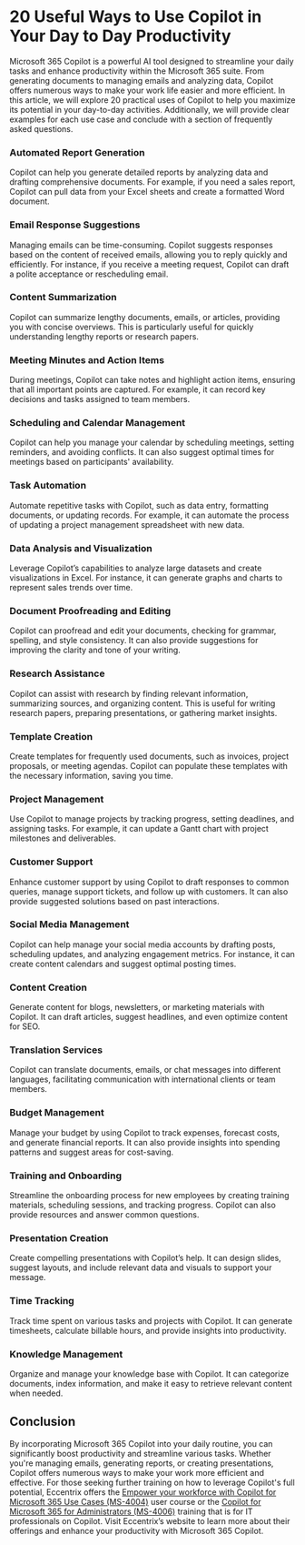 # 20 Useful Ways to Use Copilot in Your Day to Day Productivity
Microsoft 365 Copilot is a powerful AI tool designed to streamline your daily tasks and enhance productivity within the Microsoft 365 suite. From generating documents to managing emails and analyzing data, Copilot offers numerous ways to make your work life easier and more efficient. In this article, we will explore 20 practical uses of Copilot to help you maximize its potential in your day-to-day activities. Additionally, we will provide clear examples for each use case and conclude with a section of frequently asked questions. 

### Automated Report Generation 

Copilot can help you generate detailed reports by analyzing data and drafting comprehensive documents. For example, if you need a sales report, Copilot can pull data from your Excel sheets and create a formatted Word document. 

### Email Response Suggestions 

Managing emails can be time-consuming. Copilot suggests responses based on the content of received emails, allowing you to reply quickly and efficiently. For instance, if you receive a meeting request, Copilot can draft a polite acceptance or rescheduling email. 

### Content Summarization 

Copilot can summarize lengthy documents, emails, or articles, providing you with concise overviews. This is particularly useful for quickly understanding lengthy reports or research papers. 

### Meeting Minutes and Action Items 

During meetings, Copilot can take notes and highlight action items, ensuring that all important points are captured. For example, it can record key decisions and tasks assigned to team members. 

### Scheduling and Calendar Management 

Copilot can help you manage your calendar by scheduling meetings, setting reminders, and avoiding conflicts. It can also suggest optimal times for meetings based on participants' availability. 

### Task Automation 

Automate repetitive tasks with Copilot, such as data entry, formatting documents, or updating records. For example, it can automate the process of updating a project management spreadsheet with new data. 

### Data Analysis and Visualization 

Leverage Copilot’s capabilities to analyze large datasets and create visualizations in Excel. For instance, it can generate graphs and charts to represent sales trends over time. 

### Document Proofreading and Editing 

Copilot can proofread and edit your documents, checking for grammar, spelling, and style consistency. It can also provide suggestions for improving the clarity and tone of your writing. 

### Research Assistance 

Copilot can assist with research by finding relevant information, summarizing sources, and organizing content. This is useful for writing research papers, preparing presentations, or gathering market insights. 

### Template Creation 

Create templates for frequently used documents, such as invoices, project proposals, or meeting agendas. Copilot can populate these templates with the necessary information, saving you time. 

### Project Management 

Use Copilot to manage projects by tracking progress, setting deadlines, and assigning tasks. For example, it can update a Gantt chart with project milestones and deliverables. 

### Customer Support 

Enhance customer support by using Copilot to draft responses to common queries, manage support tickets, and follow up with customers. It can also provide suggested solutions based on past interactions. 

### Social Media Management 

Copilot can help manage your social media accounts by drafting posts, scheduling updates, and analyzing engagement metrics. For instance, it can create content calendars and suggest optimal posting times. 

### Content Creation 

Generate content for blogs, newsletters, or marketing materials with Copilot. It can draft articles, suggest headlines, and even optimize content for SEO. 

### Translation Services 

Copilot can translate documents, emails, or chat messages into different languages, facilitating communication with international clients or team members. 

### Budget Management 

Manage your budget by using Copilot to track expenses, forecast costs, and generate financial reports. It can also provide insights into spending patterns and suggest areas for cost-saving. 

### Training and Onboarding 

Streamline the onboarding process for new employees by creating training materials, scheduling sessions, and tracking progress. Copilot can also provide resources and answer common questions. 

### Presentation Creation 

Create compelling presentations with Copilot’s help. It can design slides, suggest layouts, and include relevant data and visuals to support your message. 

### Time Tracking 

Track time spent on various tasks and projects with Copilot. It can generate timesheets, calculate billable hours, and provide insights into productivity. 

### Knowledge Management 

Organize and manage your knowledge base with Copilot. It can categorize documents, index information, and make it easy to retrieve relevant content when needed. 

## Conclusion 

By incorporating Microsoft 365 Copilot into your daily routine, you can significantly boost productivity and streamline various tasks. Whether you're managing emails, generating reports, or creating presentations, Copilot offers numerous ways to make your work more efficient and effective. For those seeking further training on how to leverage Copilot's full potential, Eccentrix offers the [Empower your workforce with Copilot for Microsoft 365 Use Cases (MS-4004)](https://www.eccentrix.ca/en/courses/microsoft/cloud-productivity/empower-your-workforce-with-copilot-for-microsoft-365-use-cases) user course or the [Copilot for Microsoft 365 for Administrators (MS-4006)](https://www.eccentrix.ca/en/courses/microsoft/microsoft-365/copilot-for-microsoft-365-for-administrators-ms-4006) training that is for IT professionals on Copilot. Visit Eccentrix’s website to learn more about their offerings and enhance your productivity with Microsoft 365 Copilot. 
